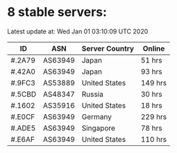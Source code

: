 # 8 stable servers:

Latest update at: Wed Jan 01 03:10:09 UTC 2020

| ID | ASN | Server Country | Online |
| -- | --- | -------------- | ------ |
| #.2A79 | AS63949 | Japan | 51 hrs |
| #.42A0 | AS63949 | Japan | 93 hrs |
| #.9FC3 | AS53889 | United States | 149 hrs |
| #.5CBD | AS48347 | Russia | 30 hrs |
| #.1602 | AS35916 | United States | 18 hrs |
| #.E0CF | AS63949 | Germany | 229 hrs |
| #.ADE5 | AS63949 | Singapore | 78 hrs |
| #.E6AF | AS63949 | United States | 110 hrs |

